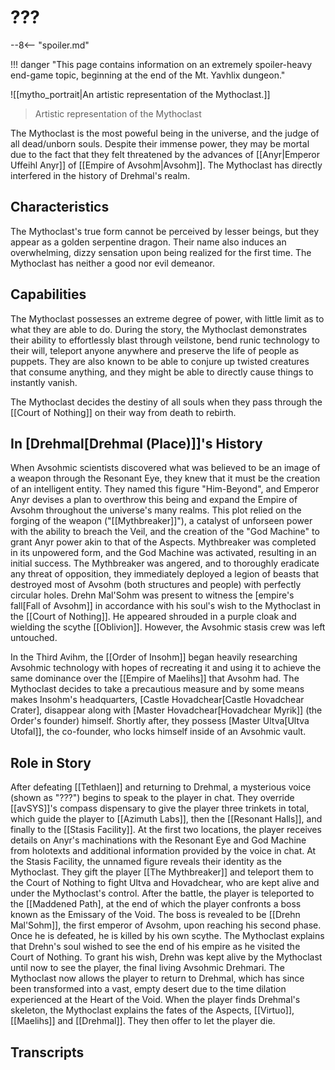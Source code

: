 # ???

--8<-- "spoiler.md"

!!! danger "This page contains information on an extremely spoiler-heavy end-game topic, beginning at the end of the Mt. Yavhlix dungeon."

![[mytho_portrait|An artistic representation of the Mythoclast.]]
> Artistic representation of the Mythoclast

The Mythoclast is the most poweful being in the universe, and the judge of all dead/unborn souls. Despite their immense power, they may be mortal due to the fact that they felt threatened by the advances of [[Anyr|Emperor Uffeihl Anyr]] of [[Empire of Avsohm|Avsohm]]. The Mythoclast has directly interfered in the history of Drehmal's realm.

## Characteristics

The Mythoclast's true form cannot be perceived by lesser beings, but they appear as a golden serpentine dragon. Their name also induces an overwhelming, dizzy sensation upon being realized for the first time. The Mythoclast has neither a good nor evil demeanor.

## Capabilities

The Mythoclast possesses an extreme degree of power, with little limit as to what they are able to do. During the story, the Mythoclast demonstrates their ability to effortlessly blast through veilstone, bend runic technology to their will, teleport anyone anywhere and preserve the life of people as puppets. They are also known to be able to conjure up twisted creatures that consume anything, and they might be able to directly cause things to instantly vanish.

The Mythoclast decides the destiny of all souls when they pass through the [[Court of Nothing]] on their way from death to rebirth.

## In [Drehmal[Drehmal (Place)]]'s History

When Avsohmic scientists discovered what was believed to be an image of a weapon through the Resonant Eye, they knew that it must be the creation of an intelligent entity. They named this figure "Him-Beyond", and Emperor Anyr devises a plan to overthrow this being and expand the Empire of Avsohm throughout the universe's many realms. This plot relied on the forging of the weapon ("[[Mythbreaker]]"), a catalyst of unforseen power with the ability to breach the Veil, and the creation of the "God Machine" to grant Anyr power akin to that of the Aspects. Mythbreaker was completed in its unpowered form, and the God Machine was activated, resulting in an initial success. The Mythbreaker was angered, and to thoroughly eradicate any threat of opposition, they immediately deployed a legion of beasts that destroyed most of Avsohm (both structures and people) with perfectly circular holes. Drehn Mal'Sohm was present to witness the [empire's fall[Fall of Avsohm]] in accordance with his soul's wish to the Mythoclast in the [[Court of Nothing]]. He appeared shrouded in a purple cloak and wielding the scythe [[Oblivion]]. However, the Avsohmic stasis crew was left untouched.

In the Third Avihm, the [[Order of Insohm]] began heavily researching Avsohmic technology with hopes of recreating it and using it to achieve the same dominance over the [[Empire of Maelihs]] that Avsohm had. The Mythoclast decides to take a precautious measure and by some means makes Insohm's headquarters, [Castle Hovadchear[Castle Hovadchear Crater], disappear along with [Master Hovadchear[Hovadchear Myrik]] (the Order's founder) himself. Shortly after, they possess [Master Ultva[Ultva Utofal]], the co-founder, who locks himself inside of an Avsohmic vault.

## Role in Story

After defeating [[Tethlaen]] and returning to Drehmal, a mysterious voice (shown as "???") begins to speak to the player in chat. They override [[avSYS]]'s compass dispensary to give the player three trinkets in total, which guide the player to [[Azimuth Labs]], then the [[Resonant Halls]], and finally to the [[Stasis Facility]]. At the first two locations, the player receives details on Anyr's machinations with the Resonant Eye and God Machine from holotexts and additional information provided by the voice in chat. At the Stasis Facility, the unnamed figure reveals their identity as the Mythoclast. They gift the player [[The Mythbreaker]] and teleport them to the Court of Nothing to fight Ultva and Hovadchear, who are kept alive and under the Mythoclast's control. After the battle, the player is teleported to the [[Maddened Path], at the end of which the player confronts a boss known as the Emissary of the Void. The boss is revealed to be [[Drehn Mal'Sohm]], the first emperor of Avsohm, upon reaching his second phase. Once he is defeated, he is killed by his own scythe. The Mythoclast explains that Drehn's soul wished to see the end of his empire as he visited the Court of Nothing. To grant his wish, Drehn was kept alive by the Mythoclast until now to see the player, the final living Avsohmic Drehmari. The Mythoclast now allows the player to return to Drehmal, which has since been transformed into a vast, empty desert due to the time dilation experienced at the Heart of the Void. When the player finds Drehmal's skeleton, the Mythoclast explains the fates of the Aspects, [[Virtuo]], [[Maelihs]] and [[Drehmal]]. They then offer to let the player die.

## Transcripts

